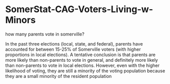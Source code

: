 # SomerStat-CAG-Voters-Living-w-Minors
how many parents vote in somerville? 

In the past three elections (local, state, and federal), parents have accounted for between 15-25% of Somerville voters (with higher proportions in local elections). A tentative conclusion is that parents are more likely than non-parents to vote in general, and definitely more likely than non-parents to vote in local elections. However, even with the higher likelihood of voting, they are still a minority of the voting population because they are a small minority of the resident population
